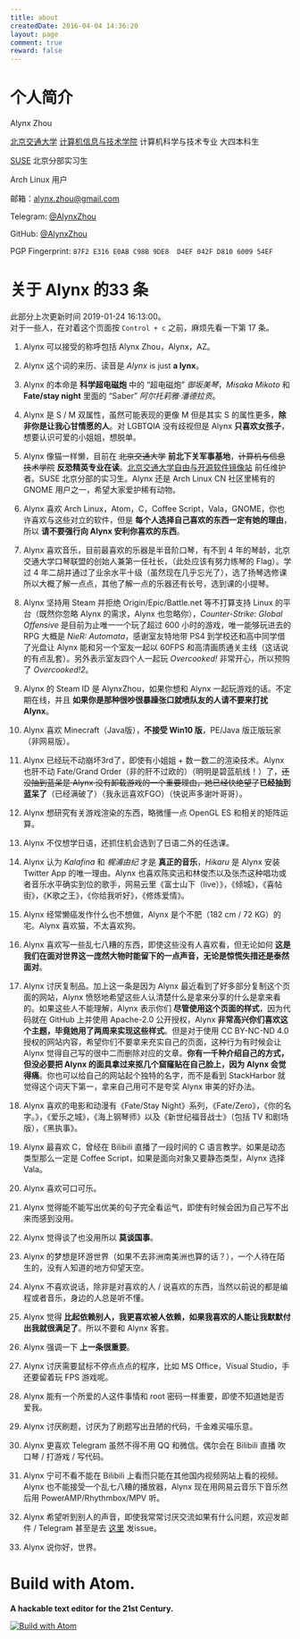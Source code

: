 ```yaml
---
title: about
createdDate: 2016-04-04 14:36:20
layout: page
comment: true
reward: false
---
```

# 个人简介

Alynx Zhou

[北京交通大学](https://bjtu.edu.cn/) [计算机信息与技术学院](https://scit.bjtu.edu.cn) 计算机科学与技术专业 大四本科生

[SUSE](https://suse.com/) 北京分部实习生

Arch Linux 用户

邮箱：[alynx.zhou@gmail.com](mailto:alynx.zhou@gmail.com)

Telegram: [@AlynxZhou](https://t.me/AlynxZhou)

GitHub: [@AlynxZhou](https://github.com/AlynxZhou)

PGP Fingerprint: `87F2 E316 E0AB C98B 9DE8  D4EF 042F D810 6009 54EF`

# 关于 Alynx 的33 条

<div class="alert-green">此部分上次更新时间 2019-01-24 16:13:00。</div>

<div class="alert-red">对于一些人，在对着这个页面按 <code>Control + c</code> 之前，麻烦先看一下第 17 条。</div>

1. Alynx 可以接受的称呼包括 Alynx Zhou，Alynx，AZ。

2. Alynx 这个词的来历、读音是 *Alynx* is just **a lynx**。

3. Alynx 的本命是 **科学超电磁炮** 中的 “超电磁炮” *御坂美琴*，*Misaka Mikoto* 和 **Fate/stay night** 里面的 “Saber” *阿尔托莉雅·潘德拉贡*。

4. Alynx 是 S / M 双属性，虽然可能表现的更像 M 但是其实 S 的属性更多，**除非你是让我心甘情愿的人**。对 LGBTQIA 没有歧视但是 Alynx **只喜欢女孩子**，想要认识可爱的小姐姐，想脱单。

5. Alynx 像猫一样懒，目前在 ~~北京交通大学~~ **前北下关军事基地**，~~计算机与信息技术学院~~ **反恐精英专业在读**。[北京交通大学自由与开源软件镜像站](https://mirror.bjtu.edu.cn/) 前任维护者。SUSE 北京分部的实习生。Alynx 还是 Arch Linux CN 社区里稀有的 GNOME 用户之一，希望大家爱护稀有动物。

6. Alynx 喜欢 Arch Linux，Atom，C，Coffee Script，Vala，GNOME，你也许喜欢与这些对立的软件，但是 **每个人选择自己喜欢的东西一定有她的理由**，所以 **请不要强行向 Alynx 安利你喜欢的东西**。

7. Alynx 喜欢音乐，目前最喜欢的乐器是半音阶口琴，有不到 4 年的琴龄，北京交通大学口琴联盟的创始人兼第一任社长，（此处应该有努力练琴的 Flag）。学过 4 年二胡并通过了业余水平十级（虽然现在几乎忘光了），选了扬琴选修课所以大概了解一点点，其他了解一点的乐器还有长号，选到课的小提琴。

8. Alynx 坚持用 Steam 并拒绝 Origin/Epic/Battle.net 等不打算支持 Linux 的平台（既然你忽略 Alynx 的需求，Alynx 也忽略你），*Counter-Strike: Global Offensive* 是目前为止唯一一个玩了超过 600 小时的游戏，唯一能够玩进去的 RPG 大概是 *NieR: Automata*，感谢室友特地带 PS4 到学校还和高中同学借了光盘让 Alynx 能和另一个室友一起以 60FPS 和高清画质通关主线（这话说的有点乱套）。另外表示室友四个人一起玩 *Overcooked!* 非常开心，所以预购了 *Overcooked!2*。

9. Alynx 的 Steam ID 是 AlynxZhou，如果你想和 Alynx 一起玩游戏的话。不定期在线，并且 **如果你是那种很吵很暴躁张口就喷队友的人请不要来打扰 Alynx**。

10. Alynx 喜欢 Minecraft（Java版），**不接受 Win10 版**，PE/Java 版正版玩家（非网易版）。

11. Alynx 已经玩不动崩坏3rd了，即使有小姐姐 + 数一数二的渲染技术。Alynx 也肝不动 Fate/Grand Order（非的肝不过欧的）（明明是碧蓝航线！）了，~~还没抽到蓝呆是 Alynx 没有卸载游戏的一个重要理由，她已经快绝望了~~**已经抽到蓝呆了**（已经满破了）（我永远喜欢FGO）（快说声多谢叶哥哥）。

12. Alynx 想研究有关游戏渲染的东西，略微懂一点 OpenGL ES 和相关的矩阵运算。

13. Alynx 不仅想学日语，还抓住机会选到了日语二外的任选课。

14. Alynx 认为 *Kalafina* 和 *梶浦由纪* 才是 **真正的音乐**，*Hikaru* 是 Alynx 安装 Twitter App 的唯一理由。Alynx 也喜欢陈奕迅和林俊杰以及张杰这种唱功或者音乐水平确实到位的歌手，网易云里《富士山下（live）》，《倾城》，《喜帖街》，《K歌之王》，《你给我听好》，《修炼爱情》。

15. Alynx 经常懒癌发作什么也不想做，Alynx 是个不肥（182 cm / 72 KG）的宅。Alynx 喜欢猫，不太喜欢狗。

16. Alynx 喜欢写一些乱七八糟的东西，即使这些没有人喜欢看，但无论如何 **这是我们在面对世界这一庞然大物时能留下的一点声音，无论是惊慌失措还是泰然面对**。

17. Alynx 讨厌复制品。加上这一条是因为 Alynx 最近看到了好多部分复制这个页面的网站，Alynx 愤怒地希望这些人认清楚什么是拿来分享的什么是拿来看的。如果这些人不能理解，Alynx 表示你们 **尽管使用这个页面的样式**，因为代码就在 GitHub 上并使用 Apache-2.0 公开授权，Alynx **非常高兴你们喜欢这个主题，毕竟她用了两周来实现这些样式**。但是对于使用 CC BY-NC-ND 4.0 授权的网站内容，希望你们不要拿来充实自己的页面，这种行为有时候会让 Alynx 觉得自己写的很中二而删除对应的文章。**你有一千种介绍自己的方式，但没必要把 Alynx 的面具拿过来抠几个窟窿贴在自己脸上，因为 Alynx 会觉得痛**。你也可以给自己的网站起个独特的名字，而不是看到 StackHarbor 就觉得这个词天下第一，拿来自己用可不是夸奖 Alynx 审美的好办法。

18. Alynx 喜欢的电影和动漫有《Fate/Stay Night》系列，《Fate/Zero》，《你的名字。》，《爱乐之城》，《海上钢琴师》以及《新世纪福音战士》（包括 TV 和剧场版），《黑执事》。

19. Alynx 最喜欢 C，曾经在 Bilibili 直播了一段时间的 C 语言教学。如果是动态类型那么一定是 Coffee Script，如果是面向对象又要静态类型，Alynx 选择 Vala。

20. Alynx 喜欢可口可乐。

21. Alynx 觉得能不能写出优美的句子完全看运气，即使有时候会因为自己写不出来而感到没用。

22. Alynx 觉得谈了也没用所以 **莫谈国事**。

23. Alynx 的梦想是环游世界（如果不去非洲南美洲也算的话？），一个人待在陌生的，没有人知道的地方仰望天空。

24. Alynx 不喜欢说话，除非是对喜欢的人 / 说喜欢的东西，当然以前说的都是编程或者音乐，身边的人总是听不懂。

25. Alynx 觉得 **比起依赖别人，我更喜欢被人依赖，如果我喜欢的人能让我默默付出我就很满足了**。所以不要和 Alynx 客套。

26. Alynx 强调一下 **上一条很重要**。

27. Alynx 讨厌需要鼠标不停点点点的程序，比如 MS Office，Visual Studio，手还要留着玩 FPS 游戏呢。

28. Alynx 能有一个所爱的人这件事情和 root 密码一样重要，即使不知道她是否爱我。

29. Alynx 讨厌刷题，讨厌为了刷题写出丑陋的代码，千金难买喵乐意。

30. Alynx 更喜欢 Telegram 虽然不得不用 QQ 和微信。偶尔会在 Bilibili 直播 吹口琴 / 打游戏 / 写代码。

31. Alynx 宁可不看不能在 Bilibili 上看而只能在其他国内视频网站上看的视频。Alynx 也不能接受一个乱七八糟的播放器，Alynx 现在用网易云音乐下音乐然后用 PowerAMP/Rhythmbox/MPV 听。

32. Alynx 希望听到别人的声音，即使我常常讨厌交流如果有什么问题，欢迎发邮件 / Telegram 甚至是去 [这里](https://github.com/AlynxZhou/AlynxZhou.github.io/issues) 发issue。

33. Alynx 说你好，世界。

# Build with Atom.

**A hackable text editor for the 21st Century.**

[![Build with Atom](/images/Atom.png)](https://atom.io/)

<!--
<div id="snakeGame" class="snakeGame">
	<script type="text/javascript" src="snake.js"></script>
</div>
-->
